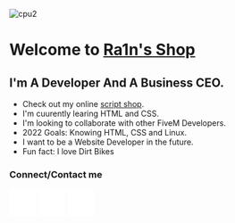 ![cpu2](https://user-images.githubusercontent.com/99132840/168271657-3aa0f929-909f-4307-b707-2d07583c8bde.png)

# Welcome to [Ra1n's Shop][shop]

## I'm A Developer And A Business CEO.

- Check out my online [script shop][shop].
- I'm cuurently learing HTML and CSS.
- I'm looking to collaborate with other FiveM Developers.
- 2022 Goals: Knowing HTML, CSS and Linux.
- I want to be a Website Developer in the future.
- Fun fact: I love Dirt Bikes

### Connect/Contact me

[![Website](./img/globe-dark.svg)][shop]
[![Twitter](./img/twitter-dark.svg)][twitter]
[![Youtube](./img/youtube-dark.svg)][youtube]

[shop]: https://bit.ly/3FgylEn
[twitter]: https://twitter.com/L1ghtex21
[github]: https://github.com/Ra1n6666?tab=repositories
[youtube]: https://www.youtube.com/channel/UC8EsPwHSKYxk4l59pnPd96g
